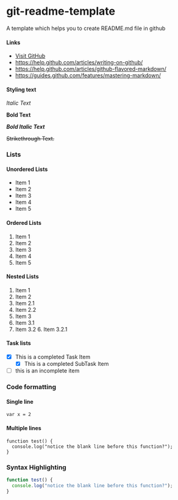 # git-readme-template
A template which helps you to create README.md file in github

#### Links

- [Visit GitHub](https://help.github.com/articles/markdown-basics/)
- https://help.github.com/articles/writing-on-github/
- https://help.github.com/articles/github-flavored-markdown/
- https://guides.github.com/features/mastering-markdown/

#### Styling text

*Italic Text*

**Bold Text**

**_Bold Italic Text_**

~~Strikethrough Text.~~

### Lists

#### Unordered Lists

- Item 1
- Item 2
- Item 3
- Item 4
- Item 5

#### Ordered Lists

1. Item 1
2. Item 2
3. Item 3
4. Item 4
5. Item 5

#### Nested Lists

1. Item 1
2. Item 2
  3. Item 2.1
  4. Item 2.2
3. Item 3
  4. Item 3.1
  5. Item 3.2
    6. Item 3.2.1 

#### Task lists

- [x] This is a completed Task Item
  - [x] This is a completed SubTask Item
- [ ] this is an incomplete item

### Code formatting

#### Single line

` var x = 2 `

#### Multiple lines

```
function test() {
  console.log("notice the blank line before this function?");
}
```

### Syntax Highlighting

```js
function test() {
  console.log("notice the blank line before this function?");
}
```
